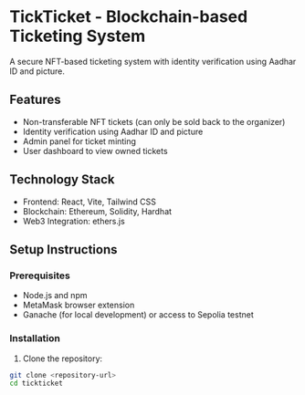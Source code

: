 # TickTicket - Blockchain-based Ticketing System

A secure NFT-based ticketing system with identity verification using Aadhar ID and picture.

## Features

- Non-transferable NFT tickets (can only be sold back to the organizer)
- Identity verification using Aadhar ID and picture
- Admin panel for ticket minting
- User dashboard to view owned tickets

## Technology Stack

- Frontend: React, Vite, Tailwind CSS
- Blockchain: Ethereum, Solidity, Hardhat
- Web3 Integration: ethers.js

## Setup Instructions

### Prerequisites

- Node.js and npm
- MetaMask browser extension
- Ganache (for local development) or access to Sepolia testnet

### Installation

1. Clone the repository:
```bash
git clone <repository-url>
cd tickticket
```
